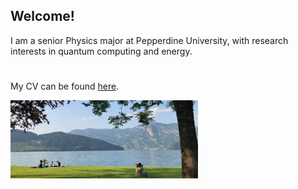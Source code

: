 ## Welcome!

I am a senior Physics major at Pepperdine University, with research interests in quantum computing and energy. 

#
#
#
#
#
#
#


My CV can be found [here](CV.md).







<img src="/assets/img/footer.png" alt="lake footer" width="300">
<!-- ![lake footer](/assets/img/footer.png) -->


